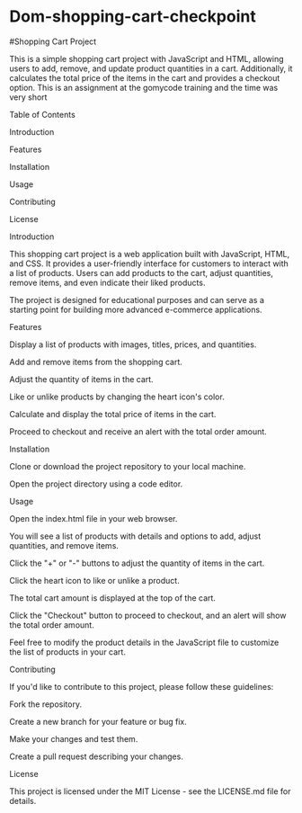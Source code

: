 # Dom-shopping-cart-checkpoint

#Shopping Cart Project


This is a simple shopping cart project with JavaScript and HTML, allowing users to add, remove, and update product quantities in a cart. Additionally, it calculates the total price of the items in the cart and provides a checkout option.
This is an assignment at the gomycode training and the time was very short

Table of Contents

Introduction

Features

Installation

Usage

Contributing

License

Introduction

This shopping cart project is a web application built with JavaScript, HTML, and CSS. 
It provides a user-friendly interface for customers to interact with a list of products. 
Users can add products to the cart, adjust quantities, remove items, and even indicate their liked products. 

The project is designed for educational purposes and can serve as a starting point for building more advanced e-commerce applications.

Features

Display a list of products with images, titles, prices, and quantities.

Add and remove items from the shopping cart.

Adjust the quantity of items in the cart.

Like or unlike products by changing the heart icon's color.

Calculate and display the total price of items in the cart.

Proceed to checkout and receive an alert with the total order amount.

Installation

Clone or download the project repository to your local machine.

Open the project directory using a code editor.


Usage

Open the index.html file in your web browser.

You will see a list of products with details and options to add, adjust quantities, and remove items.

Click the "+" or "-" buttons to adjust the quantity of items in the cart.

Click the heart icon to like or unlike a product.

The total cart amount is displayed at the top of the cart.

Click the "Checkout" button to proceed to checkout, and an alert will show the total order amount.

Feel free to modify the product details in the JavaScript file to customize the list of products in your cart.


Contributing

If you'd like to contribute to this project, please follow these guidelines:

Fork the repository.

Create a new branch for your feature or bug fix.

Make your changes and test them.

Create a pull request describing your changes.

License

This project is licensed under the MIT License - see the LICENSE.md file for details.

